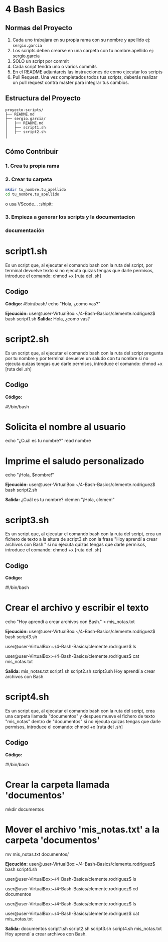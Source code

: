 # 4 Bash Basics
## Normas del Proyecto
1. Cada uno trabajara en su propia rama con su nombre y apellido ej: `sergio.garcia`
2. Los scripts deben crearse en una carpeta con tu nombre.apellido ej: sergio.garcia
3. SOLO un script por commit
4. Cada script tendrá uno o varios commits
5. En el README adjuntareis las instrucciones de como ejecutar los scripts
6. Pull Request. Una vez completados todos tus scripts, deberás realizar un pull request contra master para integrar tus cambios.

## Estructura del Proyecto

```
proyecto-scripts/
├── README.md
├── sergio.garcia/
│   ├── README.md
│   ├── script1.sh
│   ├── script2.sh
│
```

## Cómo Contribuir


### 1. Crea tu propia rama
### 2. Crear tu carpeta
```bash
mkdir tu_nombre.tu_apellido
cd tu_nombre.tu_apellido
```
o usa VScode... :shipit:

### 3. Empieza a generar los scripts y la documentacion



### documentación

# script1.sh

Es un script que, al ejecutar el comando bash con la ruta del script, por terminal devuelve texto
si no ejecuta quizas tengas que darle permisos, introduce el comando: chmod +x [ruta del .sh]

## Codigo

**Código:**
#!bin/bash/
echo "Hola, ¿como vas?"

**Ejecución:**
user@user-VirtualBox:~/4-Bash-Basics/clemente.rodriguez$ bash script1.sh
**Salida:**
Hola, ¿como vas?



# script2.sh

Es un script que, al ejecutar el comando bash con la ruta del script pregunta por tu nombre y por terminal devuelve un saludo con tu nombre
si no ejecuta quizas tengas que darle permisos, introduce el comando: chmod +x [ruta del .sh]

## Codigo

**Código:**

#!/bin/bash
# Solicita el nombre al usuario
echo "¿Cuál es tu nombre?"
read nombre

# Imprime el saludo personalizado
echo "¡Hola, $nombre!"

**Ejecución:**
user@user-VirtualBox:~/4-Bash-Basics/clemente.rodriguez$ bash script2.sh

**Salida:**
¿Cuál es tu nombre?
clemen
"¡Hola, clemen!"



# script3.sh

Es un script que, al ejecutar el comando bash con la ruta del script, crea un fichero de texto a la altura de script3.sh con la frase "Hoy aprendí a crear archivos con Bash."
si no ejecuta quizas tengas que darle permisos, introduce el comando: chmod +x [ruta del .sh]

## Codigo

**Código:**

#!/bin/bash
# Crear el archivo y escribir el texto
echo "Hoy aprendí a crear archivos con Bash." > mis_notas.txt

**Ejecución:**
user@user-VirtualBox:~/4-Bash-Basics/clemente.rodriguez$ bash script3.sh

user@user-VirtualBox:~/4-Bash-Basics/clemente.rodriguez$ ls

user@user-VirtualBox:~/4-Bash-Basics/clemente.rodriguez$ cat mis_notas.txt

**Salida:**
mis_notas.txt  script1.sh  script2.sh  script3.sh
Hoy aprendí a crear archivos con Bash.


# script4.sh

Es un script que, al ejecutar el comando bash con la ruta del script, crea una carpeta llamada "documentos" y despues mueve el fichero de texto "mis_notas" dentro de "documentos"
si no ejecuta quizas tengas que darle permisos, introduce el comando: chmod +x [ruta del .sh]

## Codigo

**Código:**

#!/bin/bash

# Crear la carpeta llamada 'documentos'
mkdir documentos

# Mover el archivo 'mis_notas.txt' a la carpeta 'documentos'
mv mis_notas.txt documentos/

**Ejecución:**
user@user-VirtualBox:~/4-Bash-Basics/clemente.rodriguez$ bash script4.sh

user@user-VirtualBox:~/4-Bash-Basics/clemente.rodriguez$ ls

user@user-VirtualBox:~/4-Bash-Basics/clemente.rodriguez$ cd documentos

user@user-VirtualBox:~/4-Bash-Basics/clemente.rodriguez$ ls

user@user-VirtualBox:~/4-Bash-Basics/clemente.rodriguez$ cat mis_notas.txt

**Salida:**
documentos  script1.sh  script2.sh  script3.sh  script4.sh
mis_notas.txt
Hoy aprendí a crear archivos con Bash.